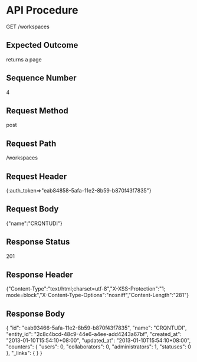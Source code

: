 # API Procedure
GET /workspaces
## Expected Outcome
returns a page
## Sequence Number
4
## Request Method
post
## Request Path
/workspaces
## Request Header
{:auth_token=>"eab84858-5afa-11e2-8b59-b870f43f7835"}
## Request Body
{"name":"CRQNTUDI"}

## Response Status
201
## Response Header
{"Content-Type":"text/html;charset=utf-8","X-XSS-Protection":"1; mode=block","X-Content-Type-Options":"nosniff","Content-Length":"281"}

## Response Body
{
  "id": "eab93466-5afa-11e2-8b59-b870f43f7835",
  "name": "CRQNTUDI",
  "entity_id": "2c8c4bcd-48c9-44e6-a4ee-add4243a67bf",
  "created_at": "2013-01-10T15:54:10+08:00",
  "updated_at": "2013-01-10T15:54:10+08:00",
  "counters": {
    "users": 0,
    "collaborators": 0,
    "administrators": 1,
    "statuses": 0
  },
  "_links": {
  }
}
